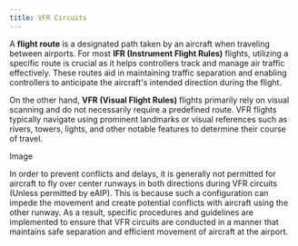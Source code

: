 ```yaml
---
title: VFR Circuits 
---
```

A **flight route** is a designated path taken by an aircraft when traveling between airports. For most **IFR (Instrument Flight Rules)** flights, utilizing a specific route is crucial as it helps controllers track and manage air traffic effectively. These routes aid in maintaining traffic separation and enabling controllers to anticipate the aircraft's intended direction during the flight.

On the other hand, **VFR (Visual Flight Rules)** flights primarily rely on visual scanning and do not necessarily require a predefined route. VFR flights typically navigate using prominent landmarks or visual references such as rivers, towers, lights, and other notable features to determine their course of travel. 

Image

In order to prevent conflicts and delays, it is generally not permitted for aircraft to fly over center runways in both directions during VFR circuits (Unless permitted by eAIP). This is because such a configuration can impede the movement and create potential conflicts with aircraft using the other runway. As a result, specific procedures and guidelines are implemented to ensure that VFR circuits are conducted in a manner that maintains safe separation and efficient movement of aircraft at the airport.

